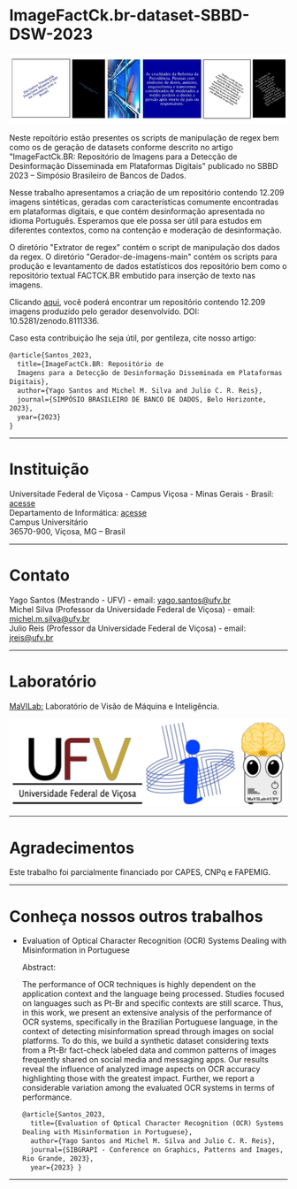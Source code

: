 <h1>ImageFactCk.br-dataset-SBBD-DSW-2023</h1>

![alt text](https://github.com/MaVILab-UFV/ImageFactCk.br-dataset-SBBD-DSW-2023/blob/main/resources/Exemplos.jpg?raw=true)

Neste repoítório estão presentes os scripts de manipulação de regex bem como os de geração de datasets conforme descrito no artigo "ImageFactCk.BR: Repositório de 
Imagens para a Detecção de Desinformação Disseminada em Plataformas Digitais" publicado no SBBD 2023 – Simpósio Brasileiro de Bancos de Dados.

Nesse trabalho apresentamos a criação de um repositório contendo 12.209 imagens sintéticas, geradas com características comumente encontradas em plataformas digitais, e que contém desinformação apresentada no idioma Português. Esperamos que ele possa ser útil para estudos em diferentes contextos, como na contenção e moderação de desinformação.

O diretório "Extrator de regex" contém o script de manipulação dos dados da regex. O diretório "Gerador-de-imagens-main" contém os scripts para produção e levantamento de dados estatísticos dos repositório bem como o repositório textual FACTCK.BR embutido para inserção de texto nas imagens.

Clicando [aqui](https://zenodo.org/record/8111336), você poderá encontrar um repositório contendo 12.209 imagens produzido pelo gerador desenvolvido. DOI: 10.5281/zenodo.8111336.

Caso esta contribuição lhe seja útil, por gentileza, cite nosso artigo:

```
@article{Santos_2023,
  title={ImageFactCk.BR: Repositório de 
  Imagens para a Detecção de Desinformação Disseminada em Plataformas Digitais},
  author={Yago Santos and Michel M. Silva and Julio C. R. Reis},
  journal={SIMPÓSIO BRASILEIRO DE BANCO DE DADOS, Belo Horizonte, 2023},
  year={2023}
}
```

---

# Instituição  
Universitade Federal de Viçosa - Campus Viçosa - Minas Gerais - Brasil: [acesse](https://www.ufv.br/)  
Departamento de Informática: [acesse](https://www2.dpi.ufv.br/)  
Campus Universitário  
36570-900, Viçosa, MG – Brasil  

---

# Contato  
Yago Santos (Mestrando - UFV) - email: yago.santos@ufv.br  
Michel Silva (Professor da Universidade Federal de Viçosa) - email: michel.m.silva@ufv.br  
Julio Reis (Professor da Universidade Federal de Viçosa) - email: jreis@ufv.br  

---

# Laboratório  
[MaVILab:](https://mavilab-ufv.github.io/ ) Laboratório de Visão de Máquina e Inteligência.  

![alt text](https://github.com/MaVILab-UFV/ImageFactCk.br-dataset-SBBD-DSW-2023/blob/main/resources/Logomarcas.png?raw=true)

---

# Agradecimentos  

Este trabalho foi parcialmente financiado por CAPES, CNPq e FAPEMIG.  

---

# Conheça nossos outros trabalhos  

- Evaluation of Optical Character Recognition (OCR) Systems Dealing with Misinformation in Portuguese

  Abstract:
  
  The performance of OCR techniques is highly dependent on the application context and the language being processed. Studies focused on languages such as Pt-Br and specific contexts are still scarce. Thus, in this work, we present an extensive analysis of the performance of OCR systems, specifically in the Brazilian Portuguese language, in the context of detecting misinformation spread through images on social platforms. To do this, we build a synthetic dataset considering texts from a Pt-Br fact-check labeled data and common patterns of images frequently shared on social media and messaging apps. Our results reveal the influence of analyzed image aspects on OCR accuracy highlighting those with the greatest impact. Further, we report a considerable variation among the evaluated OCR systems in terms of performance.

  ```
  @article{Santos_2023,
    title={Evaluation of Optical Character Recognition (OCR) Systems Dealing with Misinformation in Portuguese},
    author={Yago Santos and Michel M. Silva and Julio C. R. Reis},
    journal={SIBGRAPI - Conference on Graphics, Patterns and Images, Rio Grande, 2023},
    year={2023} }
  ```

---
